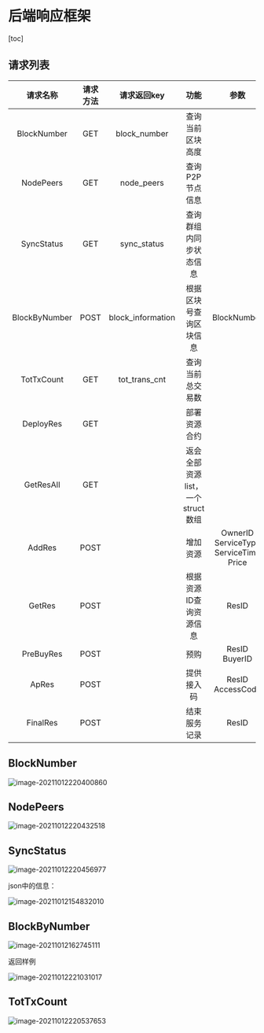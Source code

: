 # 后端响应框架

[toc]

## 请求列表

|   请求名称    | 请求方法 |    请求返回key    |               功能               |                      参数                      |
| :-----------: | :------: | :---------------: | :------------------------------: | :--------------------------------------------: |
|  BlockNumber  |   GET    |   block_number    |         查询当前区块高度         |                                                |
|   NodePeers   |   GET    |    node_peers     |         查询P2P节点信息          |                                                |
|  SyncStatus   |   GET    |    sync_status    |      查询群组内同步状态信息      |                                                |
| BlockByNumber |   POST   | block_information |      根据区块号查询区块信息      |                  BlockNumber                   |
|  TotTxCount   |   GET    |   tot_trans_cnt   |         查询当前总交易数         |                                                |
|   DeployRes   |   GET    |                   |           部署资源合约           |                                                |
|   GetResAll   |   GET    |                   | 返会全部资源list，一个struct数组 |                                                |
|    AddRes     |   POST   |                   |             增加资源             | OwnerID<br>ServiceType<br>ServiceTime<br>Price |
|    GetRes     |   POST   |                   |      根据资源ID查询资源信息      |                     ResID                      |
|   PreBuyRes   |   POST   |                   |               预购               |                ResID<br>BuyerID                |
|     ApRes     |   POST   |                   |            提供接入码            |              ResID<br>AccessCode               |
|   FinalRes    |   POST   |                   |           结束服务记录           |                     ResID                      |



## BlockNumber

![image-20211012220400860](https://luochengyu.oss-cn-beijing.aliyuncs.com/img/image-20211012220400860.png)

## NodePeers

![image-20211012220432518](https://luochengyu.oss-cn-beijing.aliyuncs.com/img/image-20211012220432518.png)

## SyncStatus

![image-20211012220456977](https://luochengyu.oss-cn-beijing.aliyuncs.com/img/image-20211012220456977.png)

json中的信息：

![image-20211012154832010](https://luochengyu.oss-cn-beijing.aliyuncs.com/image-20211012154832010.png)

## BlockByNumber

![image-20211012162745111](https://luochengyu.oss-cn-beijing.aliyuncs.com/image-20211012162745111.png)

返回样例

![image-20211012221031017](https://luochengyu.oss-cn-beijing.aliyuncs.com/img/image-20211012221031017.png)

## TotTxCount

![image-20211012220537653](https://luochengyu.oss-cn-beijing.aliyuncs.com/img/image-20211012220537653.png)
